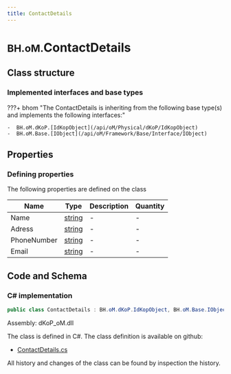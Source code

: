 ```yaml
---
title: ContactDetails
---
```


# <small>BH.oM.</small>**ContactDetails**



## Class structure

### Implemented interfaces and base types

???+ bhom "The ContactDetails is inheriting from the following base type(s) and implements the following interfaces:"

    -  BH.oM.dKoP.[IdKopObject](/api/oM/Physical/dKoP/IdKopObject)
    -  BH.oM.Base.[IObject](/api/oM/Framework/Base/Interface/IObject)


## Properties



### Defining properties

The following properties are defined on the class

| Name             | Type             | Description      | Quantity         |
|------------------|------------------|------------------|------------------|
| Name | [string](https://learn.microsoft.com/en-us/dotnet/api/System.String?view=netstandard-2.0) | - | - |
| Adress | [string](https://learn.microsoft.com/en-us/dotnet/api/System.String?view=netstandard-2.0) | - | - |
| PhoneNumber | [string](https://learn.microsoft.com/en-us/dotnet/api/System.String?view=netstandard-2.0) | - | - |
| Email | [string](https://learn.microsoft.com/en-us/dotnet/api/System.String?view=netstandard-2.0) | - | - |


## Code and Schema

### C# implementation

``` C# title="C#"
public class ContactDetails : BH.oM.dKoP.IdKopObject, BH.oM.Base.IObject
```

Assembly: dKoP_oM.dll

The class is defined in C#. The class definition is available on github:

- [ContactDetails.cs](https://github.com/BHoM/dKoP_Toolkit/blob/develop/dKoP_oM/AdministrativeInformation\ContactDetails.cs)

All history and changes of the class can be found by inspection the history.
